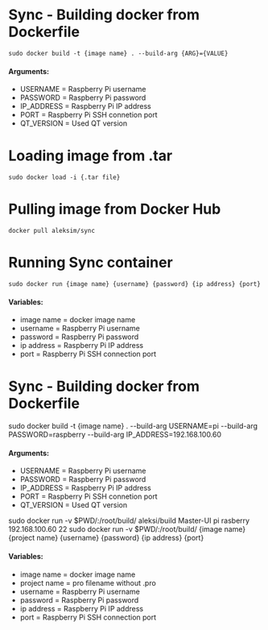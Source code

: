 # Sync - Building docker from Dockerfile 

```sudo docker build -t {image name} . --build-arg {ARG}={VALUE} ```

#### Arguments:

* USERNAME = Raspberry Pi username
* PASSWORD = Raspberry Pi password
* IP_ADDRESS = Raspberry Pi IP address
* PORT = Raspberry Pi SSH connetion port
* QT_VERSION = Used QT version


# Loading image from .tar

```sudo docker load -i {.tar file}```

# Pulling image from Docker Hub

```docker pull aleksim/sync```

# Running Sync container 

```sudo docker run {image name} {username} {password} {ip address} {port}```

#### Variables:

* image name = docker image name
* username = Raspberry Pi username
* password = Raspberry Pi password
* ip address = Raspberry Pi IP address
* port = Raspberry Pi SSH connection port


# Sync - Building docker from Dockerfile 

sudo docker build -t {image name} . --build-arg USERNAME=pi --build-arg PASSWORD=raspberry --build-arg IP_ADDRESS=192.168.100.60

#### Arguments:

* USERNAME = Raspberry Pi username
* PASSWORD = Raspberry Pi password
* IP_ADDRESS = Raspberry Pi IP address
* PORT = Raspberry Pi SSH connetion port
* QT_VERSION = Used QT version


sudo docker run -v $PWD/:/root/build/ aleksi/build Master-UI pi rasberry 192.168.100.60 22
sudo docker run -v $PWD/:/root/build/ {image name} {project name} {username} {password} {ip address} {port}

#### Variables:

* image name = docker image name
* project name = pro filename without .pro 
* username = Raspberry Pi username
* password = Raspberry Pi password
* ip address = Raspberry Pi IP address
* port = Raspberry Pi SSH connection port



